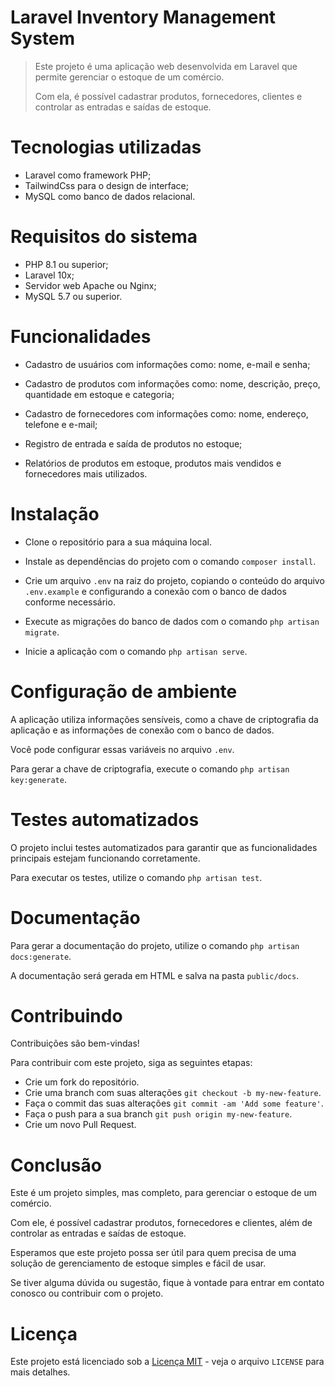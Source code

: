 # Laravel Inventory Management System

>Este projeto é uma aplicação web desenvolvida em Laravel que permite gerenciar o estoque de um comércio. 
>
>Com ela, é possível cadastrar produtos, fornecedores, clientes e controlar as entradas e saídas de estoque.


# Tecnologias utilizadas

- Laravel como framework PHP;
- TailwindCss para o design de interface;
- MySQL como banco de dados relacional.


# Requisitos do sistema

- PHP 8.1 ou superior;
- Laravel 10x;
- Servidor web Apache ou Nginx;
- MySQL 5.7 ou superior.


# Funcionalidades

- Cadastro de usuários com informações como: nome, e-mail e senha;

- Cadastro de produtos com informações como: nome, descrição, preço, quantidade em estoque e categoria;

- Cadastro de fornecedores com informações como: nome, endereço, telefone e e-mail;

- Registro de entrada e saída de produtos no estoque;

- Relatórios de produtos em estoque, produtos mais vendidos e fornecedores mais utilizados.


# Instalação

- Clone o repositório para a sua máquina local.

- Instale as dependências do projeto com o comando `composer install`.

- Crie um arquivo `.env` na raiz do projeto, copiando o conteúdo do arquivo `.env.example` e configurando a conexão com o banco de dados conforme necessário.

- Execute as migrações do banco de dados com o comando `php artisan migrate`.

- Inicie a aplicação com o comando `php artisan serve`.


# Configuração de ambiente

A aplicação utiliza informações sensíveis, como a chave de criptografia da aplicação e as informações de conexão com o banco de dados.

Você pode configurar essas variáveis no arquivo `.env`.

Para gerar a chave de criptografia, execute o comando `php artisan key:generate`.


# Testes automatizados

O projeto inclui testes automatizados para garantir que as funcionalidades principais estejam funcionando corretamente.

Para executar os testes, utilize o comando `php artisan test`.


# Documentação

Para gerar a documentação do projeto, utilize o comando `php artisan docs:generate`. 

A documentação será gerada em HTML e salva na pasta `public/docs`.


# Contribuindo

Contribuições são bem-vindas!

Para contribuir com este projeto, siga as seguintes etapas:

- Crie um fork do repositório.
- Crie uma branch com suas alterações `git checkout -b my-new-feature`.
- Faça o commit das suas alterações `git commit -am 'Add some feature'`.
- Faça o push para a sua branch `git push origin my-new-feature`.
- Crie um novo Pull Request.


# Conclusão

Este é um projeto simples, mas completo, para gerenciar o estoque de um comércio.

Com ele, é possível cadastrar produtos, fornecedores e clientes, além de controlar as entradas e saídas de estoque. 

Esperamos que este projeto possa ser útil para quem precisa de uma solução de gerenciamento de estoque simples e fácil de usar. 

Se tiver alguma dúvida ou sugestão, fique à vontade para entrar em contato conosco ou contribuir com o projeto.


# Licença

Este projeto está licenciado sob a [Licença MIT](https://github.com/ThaysonScript/GerenciarEstoque-Laravel/blob/31b9d564bb55b0dff41ff6555412ffc56cd51e73/LICENSE) - veja o arquivo `LICENSE` para mais detalhes.

